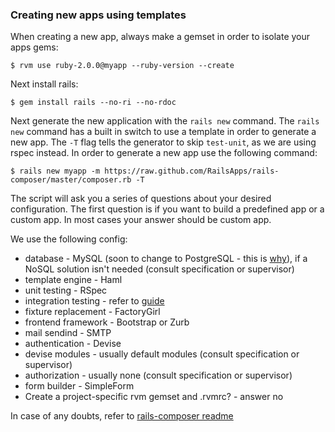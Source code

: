 ### Creating new apps using templates

When creating a new app, always make a gemset in order to isolate your apps gems:

    $ rvm use ruby-2.0.0@myapp --ruby-version --create
    
Next install rails:

    $ gem install rails --no-ri --no-rdoc
    
Next generate the new application with the `rails new` command. The `rails new` command has a built in switch to use a template in order to generate a new app. The `-T` flag tells the generator to skip `test-unit`, as we are using rspec instead. In order to generate a new app use the following command:

    $ rails new myapp -m https://raw.github.com/RailsApps/rails-composer/master/composer.rb -T

The script will ask you a series of questions about your desired configuration. The first question is if you want to build a predefined app or a custom app. In most cases your answer should be custom app.

We use the following config:

 - database - MySQL (soon to change to PostgreSQL - this is [why][2]), if a NoSQL solution isn't needed (consult specification or supervisor)
 - template engine - Haml
 - unit testing - RSpec
 - integration testing - refer to [guide][3]
 - fixture replacement - FactoryGirl
 - frontend framework - Bootstrap or Zurb
 - mail sendind - SMTP
 - authentication - Devise
 - devise modules - usually default modules (consult specification or supervisor)
 - authorization - usually none (consult specification or supervisor)
 - form builder - SimpleForm
 - Create a project-specific rvm gemset and .rvmrc? - answer no

 
In case of any doubts, refer to [rails-composer readme][1]


  [1]: https://github.com/RailsApps/rails-composer/
  [2]: http://adamsanderson.github.io/railsconf_2013/?full#1
  [3]: integration_tests.md